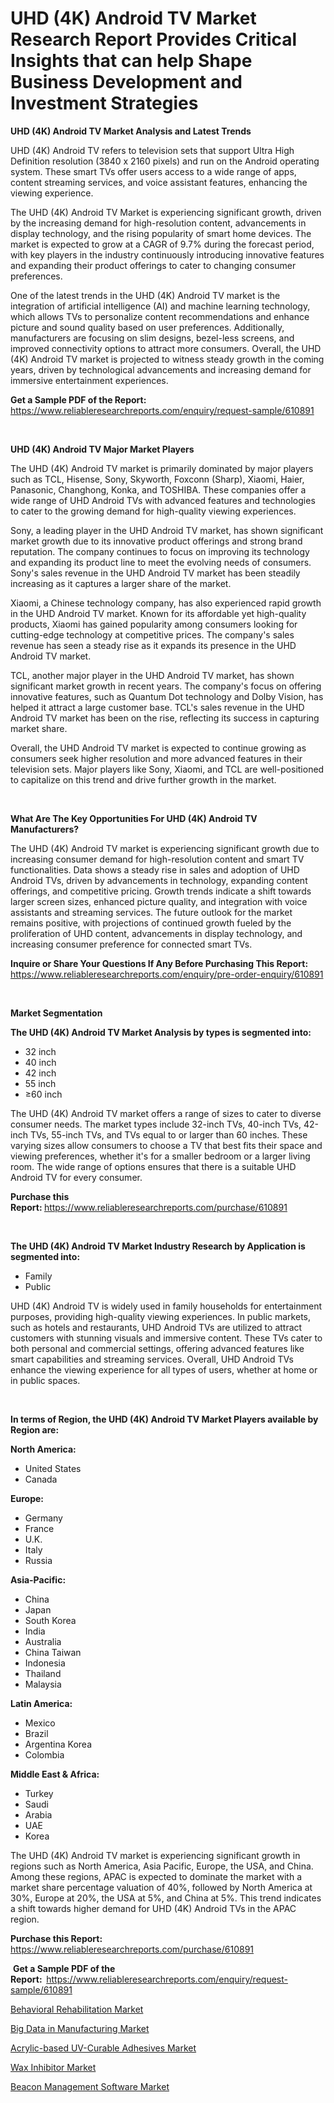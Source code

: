<p><h1>UHD (4K) Android TV Market Research Report Provides Critical Insights that can help Shape Business Development and Investment Strategies</h1></p><p><strong>UHD (4K) Android TV Market Analysis and Latest Trends</strong></p>
<p><p>UHD (4K) Android TV refers to television sets that support Ultra High Definition resolution (3840 x 2160 pixels) and run on the Android operating system. These smart TVs offer users access to a wide range of apps, content streaming services, and voice assistant features, enhancing the viewing experience.</p><p>The UHD (4K) Android TV Market is experiencing significant growth, driven by the increasing demand for high-resolution content, advancements in display technology, and the rising popularity of smart home devices. The market is expected to grow at a CAGR of 9.7% during the forecast period, with key players in the industry continuously introducing innovative features and expanding their product offerings to cater to changing consumer preferences.</p><p>One of the latest trends in the UHD (4K) Android TV market is the integration of artificial intelligence (AI) and machine learning technology, which allows TVs to personalize content recommendations and enhance picture and sound quality based on user preferences. Additionally, manufacturers are focusing on slim designs, bezel-less screens, and improved connectivity options to attract more consumers. Overall, the UHD (4K) Android TV market is projected to witness steady growth in the coming years, driven by technological advancements and increasing demand for immersive entertainment experiences.</p></p>
<p><strong>Get a Sample PDF of the Report:&nbsp;</strong> <a href="https://www.reliableresearchreports.com/enquiry/request-sample/610891">https://www.reliableresearchreports.com/enquiry/request-sample/610891</a></p>
<p>&nbsp;</p>
<p><strong>UHD (4K) Android TV Major Market Players</strong></p>
<p><p>The UHD (4K) Android TV market is primarily dominated by major players such as TCL, Hisense, Sony, Skyworth, Foxconn (Sharp), Xiaomi, Haier, Panasonic, Changhong, Konka, and TOSHIBA. These companies offer a wide range of UHD Android TVs with advanced features and technologies to cater to the growing demand for high-quality viewing experiences.</p><p>Sony, a leading player in the UHD Android TV market, has shown significant market growth due to its innovative product offerings and strong brand reputation. The company continues to focus on improving its technology and expanding its product line to meet the evolving needs of consumers. Sony's sales revenue in the UHD Android TV market has been steadily increasing as it captures a larger share of the market.</p><p>Xiaomi, a Chinese technology company, has also experienced rapid growth in the UHD Android TV market. Known for its affordable yet high-quality products, Xiaomi has gained popularity among consumers looking for cutting-edge technology at competitive prices. The company's sales revenue has seen a steady rise as it expands its presence in the UHD Android TV market.</p><p>TCL, another major player in the UHD Android TV market, has shown significant market growth in recent years. The company's focus on offering innovative features, such as Quantum Dot technology and Dolby Vision, has helped it attract a large customer base. TCL's sales revenue in the UHD Android TV market has been on the rise, reflecting its success in capturing market share.</p><p>Overall, the UHD Android TV market is expected to continue growing as consumers seek higher resolution and more advanced features in their television sets. Major players like Sony, Xiaomi, and TCL are well-positioned to capitalize on this trend and drive further growth in the market.</p></p>
<p>&nbsp;</p>
<p><strong>What Are The Key Opportunities For UHD (4K) Android TV Manufacturers?</strong></p>
<p><p>The UHD (4K) Android TV market is experiencing significant growth due to increasing consumer demand for high-resolution content and smart TV functionalities. Data shows a steady rise in sales and adoption of UHD Android TVs, driven by advancements in technology, expanding content offerings, and competitive pricing. Growth trends indicate a shift towards larger screen sizes, enhanced picture quality, and integration with voice assistants and streaming services. The future outlook for the market remains positive, with projections of continued growth fueled by the proliferation of UHD content, advancements in display technology, and increasing consumer preference for connected smart TVs.</p></p>
<p><strong>Inquire or Share Your Questions If Any Before Purchasing This Report:</strong> <a href="https://www.reliableresearchreports.com/enquiry/pre-order-enquiry/610891">https://www.reliableresearchreports.com/enquiry/pre-order-enquiry/610891</a></p>
<p>&nbsp;</p>
<p><strong>Market Segmentation</strong></p>
<p><strong>The UHD (4K) Android TV Market Analysis by types is segmented into:</strong></p>
<p><ul><li>32 inch</li><li>40 inch</li><li>42 inch</li><li>55 inch</li><li>≥60 inch</li></ul></p>
<p><p>The UHD (4K) Android TV market offers a range of sizes to cater to diverse consumer needs. The market types include 32-inch TVs, 40-inch TVs, 42-inch TVs, 55-inch TVs, and TVs equal to or larger than 60 inches. These varying sizes allow consumers to choose a TV that best fits their space and viewing preferences, whether it's for a smaller bedroom or a larger living room. The wide range of options ensures that there is a suitable UHD Android TV for every consumer.</p></p>
<p><strong>Purchase this Report:&nbsp;</strong><a href="https://www.reliableresearchreports.com/purchase/610891">https://www.reliableresearchreports.com/purchase/610891</a></p>
<p>&nbsp;</p>
<p><strong>The UHD (4K) Android TV Market Industry Research by Application is segmented into:</strong></p>
<p><ul><li>Family</li><li>Public</li></ul></p>
<p><p>UHD (4K) Android TV is widely used in family households for entertainment purposes, providing high-quality viewing experiences. In public markets, such as hotels and restaurants, UHD Android TVs are utilized to attract customers with stunning visuals and immersive content. These TVs cater to both personal and commercial settings, offering advanced features like smart capabilities and streaming services. Overall, UHD Android TVs enhance the viewing experience for all types of users, whether at home or in public spaces.</p></p>
<p>&nbsp;</p>
<p><strong>In terms of Region, the UHD (4K) Android TV Market Players available by Region are:</strong></p>
<p>
    <p> <strong> North America: </strong>
        <ul>
            <li>United States</li>
            <li>Canada</li>
        </ul>
        </p> 
    <p> <strong> Europe: </strong>
        <ul>
            <li>Germany</li>
            <li>France</li>
            <li>U.K.</li>
            <li>Italy</li>
            <li>Russia</li>
        </ul>
        </p> 
    <p> <strong> Asia-Pacific: </strong>
        <ul>
            <li>China</li>
            <li>Japan</li>
            <li>South Korea</li>
            <li>India</li>
            <li>Australia</li>
            <li>China Taiwan</li>
            <li>Indonesia</li>
            <li>Thailand</li>
            <li>Malaysia</li>
        </ul>
        </p> 
    <p> <strong> Latin America: </strong>
        <ul>
            <li>Mexico</li>
            <li>Brazil</li>
            <li>Argentina Korea</li>
            <li>Colombia</li>
        </ul>
        </p> 
    <p> <strong> Middle East & Africa: </strong>
        <ul>
            <li>Turkey</li>
            <li>Saudi</li>
            <li>Arabia</li>
            <li>UAE</li>
            <li>Korea</li>
        </ul>
    </p>
    </p>
<p><p>The UHD (4K) Android TV market is experiencing significant growth in regions such as North America, Asia Pacific, Europe, the USA, and China. Among these regions, APAC is expected to dominate the market with a market share percentage valuation of 40%, followed by North America at 30%, Europe at 20%, the USA at 5%, and China at 5%. This trend indicates a shift towards higher demand for UHD (4K) Android TVs in the APAC region.</p></p>
<p><strong>Purchase this Report: </strong><a href="https://www.reliableresearchreports.com/purchase/610891">https://www.reliableresearchreports.com/purchase/610891</a></p>
<p>&nbsp;<strong>Get a Sample PDF of the Report:&nbsp;&nbsp;</strong><a href="https://www.reliableresearchreports.com/enquiry/request-sample/610891">https://www.reliableresearchreports.com/enquiry/request-sample/610891</a></p>
<p><strong></strong></p>
<p><p><a href="https://medium.com/@loretashyti01/behavioral-rehabilitation-market-analysis-its-cagr-market-segmentation-and-global-industry-6535836655f4">Behavioral Rehabilitation Market</a></p><p><a href="https://medium.com/@loretashyti01/big-data-in-manufacturing-nbsp-market-focuses-on-market-share-size-and-projected-forecast-till-1fb0ffcdf9a6">Big Data in Manufacturing Market</a></p><p><a href="https://github.com/YashRP12/Market-Research-Report-List-3/blob/main/acrylic-based-uv-curable-adhesives-market.md">Acrylic-based UV-Curable Adhesives Market</a></p><p><a href="https://github.com/khayangel/Market-Research-Report-List-2/blob/main/wax-inhibitor-market.md">Wax Inhibitor Market</a></p><p><a href="https://medium.com/@tammyfreeman2022/analyzing-beacon-management-software-market-global-industry-perspective-and-forecast-2024-to-0abf0edaa012">Beacon Management Software Market</a></p></p>